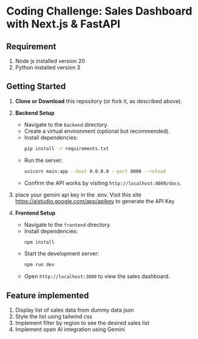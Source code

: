 # Coding Challenge: Sales Dashboard with Next.js & FastAPI

## Requirement

1. Node js installed version 20
2. Python installed version 3

## Getting Started

1. **Clone or Download** this repository (or fork it, as described above).
2. **Backend Setup**
   - Navigate to the `backend` directory.
   - Create a virtual environment (optional but recommended).
   - Install dependencies:
     ```bash
     pip install -r requirements.txt
     ```  
   - Run the server:
     ```bash
     uvicorn main:app --host 0.0.0.0 --port 8000 --reload
     ```  
   - Confirm the API works by visiting `http://localhost:8000/docs`.

3. place your gemini api key in the .env. Visit this site https://aistudio.google.com/app/apikey to generate the API Key
4. **Frontend Setup**
   - Navigate to the `frontend` directory.
   - Install dependencies:
     ```bash
     npm install
     ```  
   - Start the development server:
     ```bash
     npm run dev
     ```  
   - Open `http://localhost:3000` to view the sales dashboard.

## Feature implemented

1. Display list of sales data from dummy data json
2. Style the list using tailwind css
3. Implement filter by region to see the desired sales list
4. Implement open AI integration using Gemini

